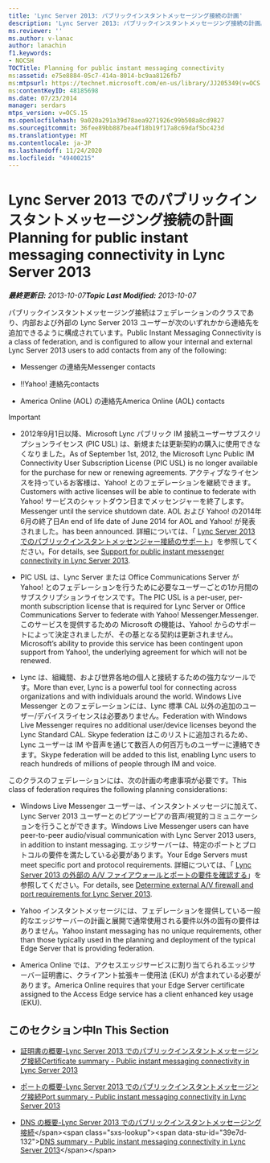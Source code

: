 ```yaml
---
title: 'Lync Server 2013: パブリックインスタントメッセージング接続の計画'
description: 'Lync Server 2013: パブリックインスタントメッセージング接続の計画。'
ms.reviewer: ''
ms.author: v-lanac
author: lanachin
f1.keywords:
- NOCSH
TOCTitle: Planning for public instant messaging connectivity
ms:assetid: e75e8884-05c7-414a-8014-bc9aa8126fb7
ms:mtpsurl: https://technet.microsoft.com/en-us/library/JJ205349(v=OCS.15)
ms:contentKeyID: 48185698
ms.date: 07/23/2014
manager: serdars
mtps_version: v=OCS.15
ms.openlocfilehash: 9a020a291a39d78aea9271926c99b508a8cd9827
ms.sourcegitcommit: 36fee89bb887bea4f18b19f17a8c69daf5bc423d
ms.translationtype: MT
ms.contentlocale: ja-JP
ms.lasthandoff: 11/24/2020
ms.locfileid: "49400215"
---
```

# <a name="planning-for-public-instant-messaging-connectivity-in-lync-server-2013"></a><span data-ttu-id="39e7d-103">Lync Server 2013 でのパブリックインスタントメッセージング接続の計画</span><span class="sxs-lookup"><span data-stu-id="39e7d-103">Planning for public instant messaging connectivity in Lync Server 2013</span></span>

<div data-xmlns="http://www.w3.org/1999/xhtml">

<div class="topic" data-xmlns="http://www.w3.org/1999/xhtml" data-msxsl="urn:schemas-microsoft-com:xslt" data-cs="https://msdn.microsoft.com/">

<div data-asp="https://msdn2.microsoft.com/asp">



</div>

<div id="mainSection">

<div id="mainBody"><span data-ttu-id="39e7d-104">

<span> </span></span><span class="sxs-lookup"><span data-stu-id="39e7d-104">

<span> </span></span></span>

<span data-ttu-id="39e7d-105">_**最終更新日:** 2013-10-07_</span><span class="sxs-lookup"><span data-stu-id="39e7d-105">_**Topic Last Modified:** 2013-10-07_</span></span>

<span data-ttu-id="39e7d-106">パブリックインスタントメッセージング接続はフェデレーションのクラスであり、内部および外部の Lync Server 2013 ユーザーが次のいずれかから連絡先を追加できるように構成されています。</span><span class="sxs-lookup"><span data-stu-id="39e7d-106">Public Instant Messaging Connectivity is a class of federation, and is configured to allow your internal and external Lync Server 2013 users to add contacts from any of the following:</span></span>

  - <span data-ttu-id="39e7d-107">Messenger の連絡先</span><span class="sxs-lookup"><span data-stu-id="39e7d-107">Messenger contacts</span></span>

  - <span data-ttu-id="39e7d-108">!\!</span><span class="sxs-lookup"><span data-stu-id="39e7d-108">Yahoo\!</span></span> <span data-ttu-id="39e7d-109">連絡先</span><span class="sxs-lookup"><span data-stu-id="39e7d-109">contacts</span></span>

  - <span data-ttu-id="39e7d-110">America Online (AOL) の連絡先</span><span class="sxs-lookup"><span data-stu-id="39e7d-110">America Online (AOL) contacts</span></span>

<div>


> [!IMPORTANT]  
> <UL>
> <LI>
> <P><span data-ttu-id="39e7d-111">2012年9月1日以降、Microsoft Lync パブリック IM 接続ユーザーサブスクリプションライセンス (PIC USL) は、新規または更新契約の購入に使用できなくなりました。</span><span class="sxs-lookup"><span data-stu-id="39e7d-111">As of September 1st, 2012, the Microsoft Lync Public IM Connectivity User Subscription License (PIC USL) is no longer available for the purchase for new or renewing agreements.</span></span> <span data-ttu-id="39e7d-112">アクティブなライセンスを持っているお客様は、Yahoo! とのフェデレーションを継続できます。</span><span class="sxs-lookup"><span data-stu-id="39e7d-112">Customers with active licenses will be able to continue to federate with Yahoo!</span></span> <span data-ttu-id="39e7d-113">サービスのシャットダウン日までメッセンジャーを終了します。</span><span class="sxs-lookup"><span data-stu-id="39e7d-113">Messenger until the service shutdown date.</span></span> <span data-ttu-id="39e7d-114">AOL および Yahoo! の2014年6月の終了日</span><span class="sxs-lookup"><span data-stu-id="39e7d-114">An end of life date of June 2014 for AOL and Yahoo!</span></span> <span data-ttu-id="39e7d-115">が発表されました。</span><span class="sxs-lookup"><span data-stu-id="39e7d-115">has been announced.</span></span> <span data-ttu-id="39e7d-116">詳細については、「 <A href="lync-server-2013-support-for-public-instant-messenger-connectivity.md">Lync Server 2013 でのパブリックインスタントメッセンジャー接続のサポート</A>」を参照してください。</span><span class="sxs-lookup"><span data-stu-id="39e7d-116">For details, see <A href="lync-server-2013-support-for-public-instant-messenger-connectivity.md">Support for public instant messenger connectivity in Lync Server 2013</A>.</span></span></P>
> <LI>
> <P><span data-ttu-id="39e7d-117">PIC USL は、Lync Server または Office Communications Server が Yahoo! とのフェデレーションを行うために必要なユーザーごとの1か月間のサブスクリプションライセンスです。</span><span class="sxs-lookup"><span data-stu-id="39e7d-117">The PIC USL is a per-user, per-month subscription license that is required for Lync Server or Office Communications Server to federate with Yahoo!</span></span> <span data-ttu-id="39e7d-118">Messenger.</span><span class="sxs-lookup"><span data-stu-id="39e7d-118">Messenger.</span></span> <span data-ttu-id="39e7d-119">このサービスを提供するための Microsoft の機能は、Yahoo! からのサポートによって決定されましたが、その基となる契約は更新されません。</span><span class="sxs-lookup"><span data-stu-id="39e7d-119">Microsoft’s ability to provide this service has been contingent upon support from Yahoo!, the underlying agreement for which will not be renewed.</span></span></P>
> <LI>
> <P><span data-ttu-id="39e7d-120">Lync は、組織間、および世界各地の個人と接続するための強力なツールです。</span><span class="sxs-lookup"><span data-stu-id="39e7d-120">More than ever, Lync is a powerful tool for connecting across organizations and with individuals around the world.</span></span> <span data-ttu-id="39e7d-121">Windows Live Messenger とのフェデレーションには、Lync 標準 CAL 以外の追加のユーザー/デバイスライセンスは必要ありません。</span><span class="sxs-lookup"><span data-stu-id="39e7d-121">Federation with Windows Live Messenger requires no additional user/device licenses beyond the Lync Standard CAL.</span></span> <span data-ttu-id="39e7d-122">Skype federation はこのリストに追加されるため、Lync ユーザーは IM や音声を通じて数百人の何百万ものユーザーに連絡できます。</span><span class="sxs-lookup"><span data-stu-id="39e7d-122">Skype federation will be added to this list, enabling Lync users to reach hundreds of millions of people through IM and voice.</span></span></P></LI></UL>



</div>

<span data-ttu-id="39e7d-123">このクラスのフェデレーションには、次の計画の考慮事項が必要です。</span><span class="sxs-lookup"><span data-stu-id="39e7d-123">This class of federation requires the following planning considerations:</span></span>

  - <span data-ttu-id="39e7d-124">Windows Live Messenger ユーザーは、インスタントメッセージに加えて、Lync Server 2013 ユーザーとのピアツーピアの音声/視覚的コミュニケーションを行うことができます。</span><span class="sxs-lookup"><span data-stu-id="39e7d-124">Windows Live Messenger users can have peer-to-peer audio/visual communication with Lync Server 2013 users, in addition to instant messaging.</span></span> <span data-ttu-id="39e7d-125">エッジサーバーは、特定のポートとプロトコルの要件を満たしている必要があります。</span><span class="sxs-lookup"><span data-stu-id="39e7d-125">Your Edge Servers must meet specific port and protocol requirements.</span></span> <span data-ttu-id="39e7d-126">詳細については、「 [Lync Server 2013 の外部の A/V ファイアウォールとポートの要件を確認する](lync-server-2013-determine-external-a-v-firewall-and-port-requirements.md)」を参照してください。</span><span class="sxs-lookup"><span data-stu-id="39e7d-126">For details, see [Determine external A/V firewall and port requirements for Lync Server 2013](lync-server-2013-determine-external-a-v-firewall-and-port-requirements.md).</span></span>

  - <span data-ttu-id="39e7d-127">Yahoo インスタントメッセージには、フェデレーションを提供している一般的なエッジサーバーの計画と展開で通常使用される要件以外の固有の要件はありません。</span><span class="sxs-lookup"><span data-stu-id="39e7d-127">Yahoo instant messaging has no unique requirements, other than those typically used in the planning and deployment of the typical Edge Server that is providing federation.</span></span>

  - <span data-ttu-id="39e7d-128">America Online では、アクセスエッジサービスに割り当てられるエッジサーバー証明書に、クライアント拡張キー使用法 (EKU) が含まれている必要があります。</span><span class="sxs-lookup"><span data-stu-id="39e7d-128">America Online requires that your Edge Server certificate assigned to the Access Edge service has a client enhanced key usage (EKU).</span></span>

<div>

## <a name="in-this-section"></a><span data-ttu-id="39e7d-129">このセクション中</span><span class="sxs-lookup"><span data-stu-id="39e7d-129">In This Section</span></span>

  - [<span data-ttu-id="39e7d-130">証明書の概要-Lync Server 2013 でのパブリックインスタントメッセージング接続</span><span class="sxs-lookup"><span data-stu-id="39e7d-130">Certificate summary - Public instant messaging connectivity in Lync Server 2013</span></span>](lync-server-2013-certificate-summary-public-instant-messaging-connectivity.md)

  - [<span data-ttu-id="39e7d-131">ポートの概要-Lync Server 2013 でのパブリックインスタントメッセージング接続</span><span class="sxs-lookup"><span data-stu-id="39e7d-131">Port summary - Public instant messaging connectivity in Lync Server 2013</span></span>](lync-server-2013-port-summary-public-instant-messaging-connectivity.md)

  - <span data-ttu-id="39e7d-132">[DNS の概要-Lync Server 2013 でのパブリックインスタントメッセージング接続](https://technet.microsoft.com/library/jj618375\(v=ocs.15\))</span><span class="sxs-lookup"><span data-stu-id="39e7d-132">[DNS summary - Public instant messaging connectivity in Lync Server 2013](https://technet.microsoft.com/library/jj618375\(v=ocs.15\))</span></span>

<span data-ttu-id="39e7d-133"></div>

</div>

<span> </span>

</div>

</div>

</span><span class="sxs-lookup"><span data-stu-id="39e7d-133"></div>

</div>

<span> </span>

</div>

</div>

</span></span></div>

